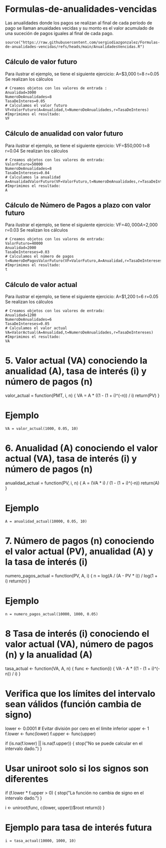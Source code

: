 # Formulas-de-anualidades-vencidas
Las anualidades donde los pagos se realizan al final de cada período de pago se llaman anuaidades vecidas y su monto es el valor acumulado de una suceción de pagos iguales al final de cada pago.
```{r}
source("https://raw.githubusercontent.com/sergiodiazgonzalez/Formulas-de-anualidades-vencidas/refs/heads/main/AnualidadesVencidas.R")
```
## Cálculo de valor futuro
Para ilustrar el ejemplo, se tiene el siguiente ejercicio: A=$3,000 t=8 r=0.05
Se realizan los cálculos
```{r}
# Creamos objetos con los valores de entrada :
Anualidad=3000
NumeroDeAnualidades=8
TasaDeInteres=0.05
# Calculamos el valor futuro
VF=ValorFuturo(A=Anualidad,t=NumeroDeAnualidades,r=TasaDeInteres)
#Imprimimos el resultado:
VF
```
## Cálculo de anualidad con valor futuro
Para ilustrar el ejemplo, se tiene el siguiente ejercicio: VF=$50,000 t=8 r=0.04
Se realizan los cálculos
```{r}
# Creamos objetos con los valores de entrada:
ValorFuturo=50000
NumeroDeAnualidades=8
TasaDeIntereses=0.04
# Calculamos la anualidad
A=AnualidadValorFuturo(VF=ValorFuturo,t=NumeroDeAnualidades,r=TasaDeIntereses)
#Imprimimos el resultado:
A
```
## Cálculo de Número de Pagos a plazo con valor futuro
Para ilustrar el ejemplo, se tiene el siguiente ejercicio: VF=$40,000 A=$2,000 r=0.03
Se realizan los cálculos
```{r}
# Creamos objetos con los valores de entrada:
ValorFuturo=40000
Anualidad=2000
TasaDeIntereses=0.03
# Calculamos el número de pagos
t=NumeroDePagosValorFuturo(VF=ValorFuturo,A=Anualidad,r=TasaDeIntereses)
#Imprimimos el resultado:
t
```
## Cálculo de valor actual
Para ilustrar el ejemplo, se tiene el siguiente ejercicio: A=$1,200 t=6 r=0.05
Se realizan los cálculos
```{r}
# Creamos objetos con los valores de entrada:
Anualidad=1200
NumeroDeAnualidades=6
TasaDeIntereses=0.05
# Calculamos el valor actual
VA=ValorActual(A=Anualidad,t=NumeroDeAnualidades,r=TasaDeIntereses)
#Imprimimos el resultado:
VA
```

# 5. Valor actual (VA) conociendo la anualidad (A), tasa de interés (i) y número de pagos (n)
valor_actual = function(PMT, i, n) {
  VA = A * ((1 - (1 + i)^(-n)) / i)
  return(PV)
}

# Ejemplo
```
VA = valor_actual(1000, 0.05, 10)
```


# 6. Anualidad (A) conociendo el valor actual (VA), tasa de interés (i) y número de pagos (n)
anualidad_actual = function(PV, i, n) {
  A = (VA * i) / (1 - (1 + i)^(-n))
  return(A)
}

# Ejemplo
```
A = anualidad_actual(10000, 0.05, 10)
```


# 7. Número de pagos (n) conociendo el valor actual (PV), anualidad (A) y la tasa de interés (i)
numero_pagos_actual = function(PV, A, i) {
  n = log(A / (A - PV * i)) / log(1 + i)
  return(n)
}

# Ejemplo
```
n = numero_pagos_actual(10000, 1000, 0.05)
```


# 8 Tasa de interés (i) conociendo el valor actual (VA), número de pagos (n) y la anualidad (A)
tasa_actual <- function(VA, A, n) {
  func <- function(i) {
    VA - A * ((1 - (1 + i)^(-n)) / i)
  }
  
  # Verifica que los límites del intervalo sean válidos (función cambia de signo)
  lower <- 0.0001  # Evitar división por cero en el límite inferior
  upper <- 1
  f.lower <- func(lower)
  f.upper <- func(upper)
  
  if (is.na(f.lower) || is.na(f.upper)) {
    stop("No se puede calcular en el intervalo dado.")
  }
  
  # Usar uniroot solo si los signos son diferentes
  if (f.lower * f.upper > 0) {
    stop("La función no cambia de signo en el intervalo dado.")
  }
  
  i <- uniroot(func, c(lower, upper))$root
  return(i)
}

# Ejemplo para tasa de interés futura
```
i = tasa_actual(10000, 1000, 10)
```
